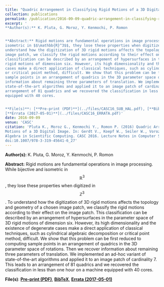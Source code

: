 ```yaml
---
title: "Quadric Arrangement in Classifying Rigid Motions of a 3D Digital Image"
collection: publications
permalink: /publication/2016-09-09-quadric-arrangement-in-classifying-rigid-motions-of-a-3d-digital-image 
excerpt: '
**Author(s):** K. Pluta, G. Moroz, Y. Kenmochi, P. Romon


**Abstract:** Rigid motions are fundamental operations in image processing. While bijective and
isometric in $$\mathbb{R}^3$$, they lose these properties when digitized in $$\mathbb{Z}^3$$. To
understand how the digitization of 3D rigid motions affects the topology and geometry of a chosen
image patch, we classify the rigid motions according to their effect on the image patch. This
classification can be described by an arrangement of hypersurfaces in the parameter space of 3D
rigid motions of dimension six. However, its high dimensionality and the existence of degenerate
cases make a direct application of classical techniques, such as cylindrical algebraic decomposition
or critical point method, difficult. We show that this problem can be first reduced to computing
sample points in an arrangement of quadrics in the 3D parameter space of rotations. Then we recover
information about remaining three parameters of translation. We implemented an ad-hoc variant of
state-of-the-art algorithms and applied it to an image patch of cardinality 7. This leads to an
arrangement of 81 quadrics and we recovered the classification in less than one hour on a machine
equipped with 40 cores. 


**File(s)**: [**Pre-print (PDF)**](../files/CASC16_SUB_HAL.pdf), [**BibTeX**](../files/CASC16.bib),
[**Errata (2017-05-01)**](../files/CASC16_ERRATA.pdf)' 
date: 2016-09-09
venue: 'CASC'
citation: 'Pluta K., Moroz G., Kenmochi Y., Romon P. (2016) Quadric Arrangement in Classifying Rigid
Motions of a 3D Digital Image. In: Gerdt V., Koepf W., Seiler W., Vorozhtsov E. (eds) Computer
Algebra in Scientific Computing. CASC 2016. Lecture Notes in Computer Science, vol 9890. Springer,
doi:10.1007/978-3-319-45641-6_27' 
---
```

**Author(s):** K. Pluta, G. Moroz, Y. Kenmochi, P. Romon


**Abstract:** Rigid motions are fundamental operations in image processing. While bijective and
isometric in $$\mathbb{R}^3$$, they lose these properties when digitized in $$\mathbb{Z}^3$$. To
understand how the digitization of 3D rigid motions affects the topology and geometry of a chosen
image patch, we classify the rigid motions according to their effect on the image patch. This
classification can be described by an arrangement of hypersurfaces in the parameter space of 3D
rigid motions of dimension six. However, its high dimensionality and the existence of degenerate
cases make a direct application of classical techniques, such as cylindrical algebraic decomposition
or critical point method, difficult. We show that this problem can be first reduced to computing
sample points in an arrangement of quadrics in the 3D parameter space of rotations. Then we recover
information about remaining three parameters of translation. We implemented an ad-hoc variant of
state-of-the-art algorithms and applied it to an image patch of cardinality 7. This leads to an
arrangement of 81 quadrics and we recovered the classification in less than one hour on a machine
equipped with 40 cores. 


**File(s)**: [**Pre-print (PDF)**](../files/CASC16_SUB_HAL.pdf), [**BibTeX**](../files/CASC16.bib),
[**Errata (2017-05-01)**](../files/CASC16_ERRATA.pdf)
